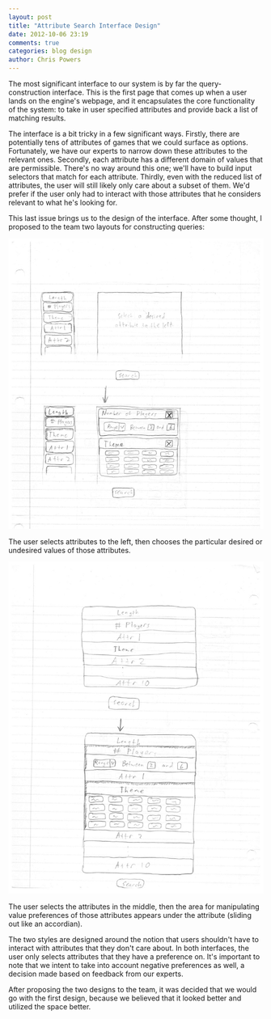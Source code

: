 ```yaml
---
layout: post
title: "Attribute Search Interface Design"
date: 2012-10-06 23:19
comments: true
categories: blog design
author: Chris Powers
---
```


The most significant interface to our system is by far the query-construction
interface. This is the first page that comes up when a user lands on the
engine's webpage, and it encapsulates the core functionality of the system: to
take in user specified attributes and provide back a list of matching results.

The interface is a bit tricky in a few significant ways. Firstly, there are
potentially tens of attributes of games that we could surface as options.
Fortunately, we have our experts to narrow down these attributes to the relevant
ones. Secondly, each attribute has a different domain of values that are
permissible. There's no way around this one; we'll have to build input selectors
that match for each attribute. Thirdly, even with the reduced list of
attributes, the user will still likely only care about a subset of them. We'd
prefer if the user only had to interact with those attributes that he considers
relevant to what he's looking for.

This last issue brings us to the design of the interface. After some thought, I
proposed to the team two layouts for constructing queries:

![Attribute selection](/images/diagrams/attr-selection-interface.jpeg)

The user selects attributes to the left, then chooses the particular desired or
undesired values of those attributes.

![Accordian selection](/images/diagrams/accordian-selection.jpeg)

The user selects the attributes in the middle, then the area for manipulating
value preferences of those attributes appears under the attribute (sliding out
like an accordian).

The two styles are designed around the notion that users shouldn't have to
interact with attributes that they don't care about. In both interfaces, the
user only selects attributes that they have a preference on. It's important to
note that we intent to take into account negative preferences as well, a
decision made based on feedback from our experts.

After proposing the two designs to the team, it was decided that we would go
with the first design, because we believed that it looked better and utilized
the space better.
